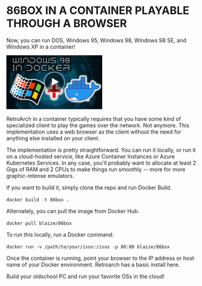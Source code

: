 # 86BOX IN A CONTAINER PLAYABLE THROUGH A BROWSER

Now, you can run DOS, Windows 95, Windows 98, Windows 98 SE, and Windows XP in a container!

[<img src="docker.jpg" width="50%">]([https://www.youtube.com/watch?v=6gqXNirjNeU](https://www.youtube.com/watch?v=PXUWpbcCL6A&t) "WINDOWS98 IN A CONTAINER")

RetroArch in a container typically requires that you have some kind of specialized client to play the games over the network. Not anymore. This implementation uses a web browser as the client without the need for anything else installed on your client.

The implementation is pretty straightforward. You can run it locally, or run it on a cloud-hosted service, like Azure Container Instances or Azure Kubernetes Services. In any case, you'll probably want to allocate at least 2 Gigs of RAM and 2 CPUs to make things run smoothly -- more for more graphic-intense emulators.

If you want to build it, simply clone the repo and run Docker Build.

`docker build -t 86box . ` 

Alternately, you can pull the image from Docker Hub.

`docker pull blaize/86box`

To run this locally, run a Docker command:

`docker run -v /path/to/your/isos:/isos -p 80:80 blaize/86box`

Once the container is running, point your browser to the IP address or host name of your Docker environment. Retroarch has a basic install here.

Build your oldschool PC and run your favorite OSs in the cloud!
